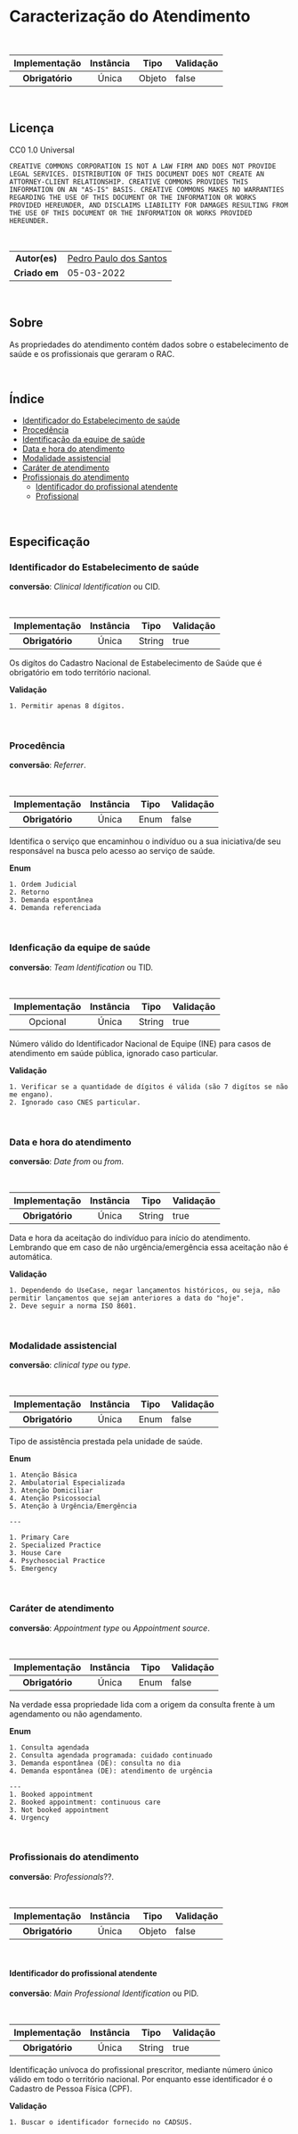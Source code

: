 # Caracterização do Atendimento

<br>

|  Implementação   |  Instância  |           Tipo         | Validação |
|:----------------:|:-----------:|:----------------------:|:----------|
|  **Obrigatório** | Única       |          Objeto        |   false   |

<br>

## Licença

CC0 1.0 Universal

    CREATIVE COMMONS CORPORATION IS NOT A LAW FIRM AND DOES NOT PROVIDE
    LEGAL SERVICES. DISTRIBUTION OF THIS DOCUMENT DOES NOT CREATE AN
    ATTORNEY-CLIENT RELATIONSHIP. CREATIVE COMMONS PROVIDES THIS
    INFORMATION ON AN "AS-IS" BASIS. CREATIVE COMMONS MAKES NO WARRANTIES
    REGARDING THE USE OF THIS DOCUMENT OR THE INFORMATION OR WORKS
    PROVIDED HEREUNDER, AND DISCLAIMS LIABILITY FOR DAMAGES RESULTING FROM
    THE USE OF THIS DOCUMENT OR THE INFORMATION OR WORKS PROVIDED
    HEREUNDER.

<br>

|||
|:-------------:|:------------|
|  **Autor(es)**  | [Pedro Paulo dos Santos](https://github.com/dr2pedro)
| **Criado em** | 05-03-2022 |

<br>


## Sobre
As propriedades do atendimento contém dados sobre o estabelecimento de saúde e os profissionais que geraram o RAC.

<br>

## Índice

- [Identificador do Estabelecimento de saúde](appointment.md#identificador-do-estabelecimento-de-saúde)
- [Procedência](appointment.md#procedência)
- [Identificação da equipe de saúde](appointment.md#idenficação-da-equipe-de-saúde)
- [Data e hora do atendimento](appointment.md#data-e-hora-do-atendimento)
- [Modalidade assistencial](appointment.md#modalidade-assistencial)
- [Caráter de atendimento](appointment.md#caráter-de-atendimento)
- [Profissionais do atendimento](appointment.md#profissionais-do-atendimento)
    - [Identificador do profissional atendente](appointment.md#identificador-do-profissional-atendente)
    - [Profissional](professional.md)

<br>

## Especificação

### Identificador do Estabelecimento de saúde
**conversão**: _Clinical Identification_ ou CID.

<br>

|  Implementação   |  Instância  |           Tipo         | Validação |
|:----------------:|:-----------:|:----------------------:|:----------|
|  **Obrigatório** | Única       |          String        |   true    |

Os digítos do Cadastro Nacional de Estabelecimento de Saúde que é obrigatório em todo território nacional.

**Validação**
```
1. Permitir apenas 8 dígitos.
```

<br>

### Procedência
**conversão**: _Referrer_.

<br>

|  Implementação   |  Instância  |           Tipo         | Validação |
|:----------------:|:-----------:|:----------------------:|:----------|
|  **Obrigatório** | Única       |          Enum          |  false    |

Identifica o serviço que encaminhou o indivíduo ou a sua iniciativa/de seu responsável na busca pelo acesso ao serviço de saúde.

**Enum**
```
1. Ordem Judicial
2. Retorno
3. Demanda espontânea
4. Demanda referenciada
```

<br>

### Idenficação da equipe de saúde
**conversão**: _Team Identification_ ou TID.

<br>

|  Implementação   |  Instância  |           Tipo         | Validação |
|:----------------:|:-----------:|:----------------------:|:----------|
|     Opcional     | Única       |          String        |  true     |

Número válido do Identificador Nacional de Equipe (INE) para casos de atendimento em saúde pública, ignorado caso particular.

**Validação**
```
1. Verificar se a quantidade de dígitos é válida (são 7 digítos se não me engano).
2. Ignorado caso CNES particular.
```

<br>

### Data e hora do atendimento
**conversão**: _Date from_ ou _from_.

<br>

|  Implementação   |  Instância  |           Tipo         | Validação |
|:----------------:|:-----------:|:----------------------:|:----------|
| **Obrigatório**  | Única       |          String        |  true     |

Data e hora da aceitação do indivíduo para início do atendimento. Lembrando que em caso de não urgência/emergência essa aceitação não é automática.

**Validação**
```
1. Dependendo do UseCase, negar lançamentos históricos, ou seja, não permitir lançamentos que sejam anteriores a data do "hoje".
2. Deve seguir a norma ISO 8601.
```

<br>

### Modalidade assistencial
**conversão**: _clinical type_ ou _type_.

<br>

|  Implementação   |  Instância  |           Tipo         | Validação |
|:----------------:|:-----------:|:----------------------:|:----------|
| **Obrigatório**  | Única       |           Enum         |  false    |

Tipo de assistência prestada pela unidade de saúde.

**Enum**
```
1. Atenção Básica
2. Ambulatorial Especializada  
3. Atenção Domiciliar
4. Atenção Psicossocial
5. Atenção à Urgência/Emergência

---

1. Primary Care
2. Specialized Practice
3. House Care
4. Psychosocial Practice
5. Emergency
```

<br>

### Caráter de atendimento
**conversão**: _Appointment type_ ou _Appointment source_.

<br>

|  Implementação   |  Instância  |           Tipo         | Validação |
|:----------------:|:-----------:|:----------------------:|:----------|
| **Obrigatório**  | Única       |           Enum         |  false    |

Na verdade essa propriedade lida com a origem da consulta frente à um agendamento ou não agendamento.

**Enum**
```
1. Consulta agendada
2. Consulta agendada programada: cuidado continuado
3. Demanda espontânea (DE): consulta no dia
4. Demanda espontânea (DE): atendimento de urgência

---
1. Booked appointment
2. Booked appointment: continuous care
3. Not booked appointment
4. Urgency
```

<br>

### Profissionais do atendimento
**conversão**: _Professionals_??.

<br>

|  Implementação   |  Instância  |     Tipo      | Validação |
|:----------------:|:-----------:|:-------------:|:----------|
| **Obrigatório**  | Única       |    Objeto     |  false    |

<br>

#### Identificador do profissional atendente
**conversão**: _Main Professional Identification_ ou PID.

<br>

|  Implementação   |  Instância  |     Tipo      | Validação |
|:----------------:|:-----------:|:-------------:|:----------|
| **Obrigatório**  | Única       |    String     |   true    |

Identificação unívoca do profissional prescritor, mediante número único válido em todo o território nacional. Por enquanto esse identificador é o Cadastro de Pessoa Física (CPF).

**Validação**
```
1. Buscar o identificador fornecido no CADSUS.
```

<br>
